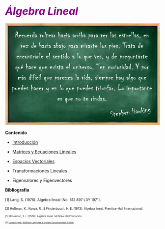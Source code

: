 # <font color="purple"><big><b><i>Álgebra Lineal</i></b></big></font>

<img src="Frase-SH.png" width="870">

<b>Contenido</b>

* [Introducción](https://github.com/Tlachino-M-FJ/Course-notes/blob/main/%C3%81lgebra-Lineal/Introducci%C3%B3n.ipynb)
    
* [Matrices y Ecuaciones Lineales](https://github.com/Tlachino-M-FJ/Course-notes/blob/main/Matrices_y_Ecuaciones_Lineales_Wolfram.ipynb)
    
* [Espacios Vectoriales]()
    
* Transformaciones Lineales
    
* Eigenvalores y Eigenvectores

<b>Bibliografia</b>

<small> [1]    Lang, S. (1976). Algebra lineal (No. 512.897 L3Y 1971).

<small> [2]    Hoffman, K., Kunze, R., & Finsterbusch, H. E. (1973). Álgebra lineal. Prentice-Hall Internacional.

<small> [3]   Grossman, S. I. (2008). Álgebra lineal. McGraw Hill Educación.
  
<small> [4]   [Linear Algebr, Wolfram Language & System Documentation Center](https://reference.wolfram.com/language/tutorial/LinearAlgebra.html)
